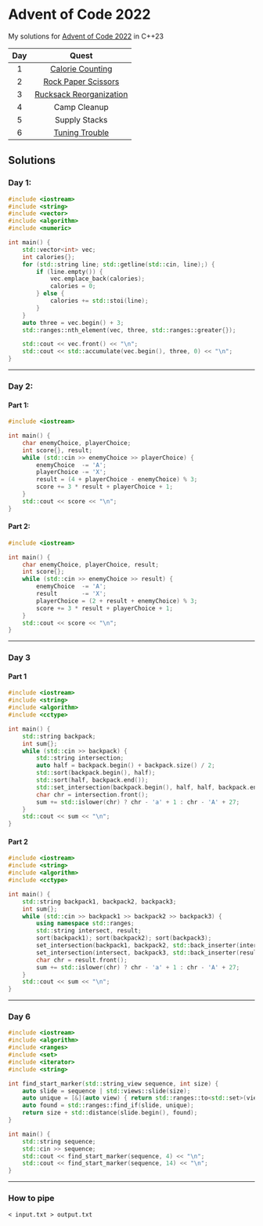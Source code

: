 # Advent of Code 2022

My solutions for [Advent of Code 2022](https://adventofcode.com/2022/) in C++23

| Day |            Quest             |
| :-: | :--------------------------: |
|  1  | [Calorie Counting][1]        |
|  2  | [Rock Paper Scissors][2]     |
|  3  | [Rucksack Reorganization][3] |
|  4  | Camp Cleanup            |
|  5  | Supply Stacks           |
|  6  | [Tuning Trouble][6]          |

## Solutions
### Day 1: 
```cpp
#include <iostream>
#include <string>
#include <vector>
#include <algorithm>
#include <numeric>

int main() {
    std::vector<int> vec;
    int calories{};
    for (std::string line; std::getline(std::cin, line);) {
        if (line.empty()) {
            vec.emplace_back(calories);
            calories = 0;
        } else {
            calories += std::stoi(line);
        }
    }
    auto three = vec.begin() + 3;
    std::ranges::nth_element(vec, three, std::ranges::greater{});

    std::cout << vec.front() << "\n";
    std::cout << std::accumulate(vec.begin(), three, 0) << "\n";
}
```
---
### Day 2:
#### Part 1:
```cpp
#include <iostream>

int main() {
    char enemyChoice, playerChoice;
    int score{}, result;
    while (std::cin >> enemyChoice >> playerChoice) {
        enemyChoice  -= 'A';
        playerChoice -= 'X';
        result = (4 + playerChoice - enemyChoice) % 3;
        score += 3 * result + playerChoice + 1;
    }
    std::cout << score << "\n";
}
```
#### Part 2:
```cpp
#include <iostream>

int main() {
    char enemyChoice, playerChoice, result;
    int score{};
    while (std::cin >> enemyChoice >> result) {
        enemyChoice  -= 'A';
        result       -= 'X';
        playerChoice = (2 + result + enemyChoice) % 3; 
        score += 3 * result + playerChoice + 1;
    }
    std::cout << score << "\n";
}
```
---
### Day 3
#### Part 1
```cpp
#include <iostream>
#include <string>
#include <algorithm>
#include <cctype>

int main() {
    std::string backpack;
    int sum{};
    while (std::cin >> backpack) {
        std::string intersection;
        auto half = backpack.begin() + backpack.size() / 2;
        std::sort(backpack.begin(), half);
        std::sort(half, backpack.end());
        std::set_intersection(backpack.begin(), half, half, backpack.end(), std::back_inserter(intersection));
        char chr = intersection.front();
        sum += std::islower(chr) ? chr - 'a' + 1 : chr - 'A' + 27;
    }
    std::cout << sum << "\n";
}
```
#### Part 2
```cpp
#include <iostream>
#include <string>
#include <algorithm>
#include <cctype>

int main() {
    std::string backpack1, backpack2, backpack3;
    int sum{};
    while (std::cin >> backpack1 >> backpack2 >> backpack3) {
        using namespace std::ranges;
        std::string intersect, result;
        sort(backpack1); sort(backpack2); sort(backpack3);
        set_intersection(backpack1, backpack2, std::back_inserter(intersect));
        set_intersection(intersect, backpack3, std::back_inserter(result));
        char chr = result.front();
        sum += std::islower(chr) ? chr - 'a' + 1 : chr - 'A' + 27;
    }
    std::cout << sum << "\n";
}
```
---
### Day 6
```cpp
#include <iostream>
#include <algorithm>
#include <ranges>
#include <set>
#include <iterator>
#include <string>

int find_start_marker(std::string_view sequence, int size) {
    auto slide = sequence | std::views::slide(size);
    auto unique = [&](auto view) { return std::ranges::to<std::set>(view).size() == size; };
    auto found = std::ranges::find_if(slide, unique);
    return size + std::distance(slide.begin(), found);
}

int main() {
    std::string sequence;
    std::cin >> sequence;
    std::cout << find_start_marker(sequence, 4) << "\n";
    std::cout << find_start_marker(sequence, 14) << "\n";
}    
```
---
### How to pipe
```
< input.txt > output.txt
```

[1]: #day-1 
[2]: #day-2
[3]: #day-3


[6]: #day-6
